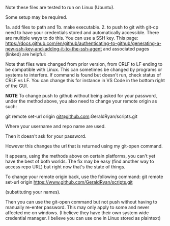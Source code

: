 Note these files are tested to run on Linux (Ubuntu). 

Some setup may be required. 

1a. add files to path and
1b. make executable. 
2. to push to git with git-cp need to have your credentials stored and automatically accessible. 
There are multiple ways to do this. You can use a SSH key. 
This page: https://docs.github.com/en/github/authenticating-to-github/generating-a-new-ssh-key-and-adding-it-to-the-ssh-agent
and associated pages (linked) are helpful:

Note that files were changed from prior version, from CRLF to LF ending to be compatible with Linux. 
This can sometimes be changed by programs or systems to interfere. If command is found but doesn't run, check status of CRLF vs LF. You can change this for instance in VS Code in the bottom right of the GUI. 

**NOTE** To change push to github without being asked for your password, under the method above, you also need to change your remote origin as such:

git remote set-url origin git@github.com:GeraldRyan/scripts.git

Where your username and repo name are used. 

Then it doesn't ask for your password.

However this changes the url that is returned using my git-open command. 

It appears, using the methods above on certain platforms, you can't yet have the best of both worlds. The fix may be easy (find another way to access repo URL) but right now that's the state of things. 

To change your remote origin back, use the following command:
git remote set-url origin https://www.github.com/GeraldRyan/scripts.git

(substituting your names). 

Then you can use the git-open command but not push without having to manually re-enter password. This may only apply to some and never affected me on windows. (I believe they have their own system wide credential manager. I believe you can use one in Linux stored as plaintext)